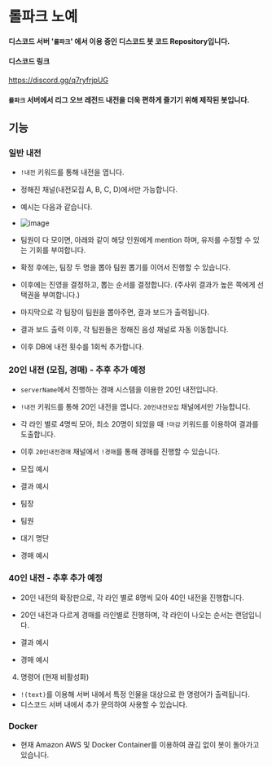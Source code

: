 # 롤파크 노예

#### 디스코드 서버 '`롤파크`' 에서 이용 중인 디스코드 봇 코드 Repository입니다.

#### 디스코드 링크
https://discord.gg/q7ryfrjpUG

#### `롤파크` 서버에서 리그 오브 레전드 내전을 더욱 편하게 즐기기 위해 제작된 봇입니다.

## 기능

### 일반 내전

- `!내전` 키워드를 통해 내전을 엽니다.
- 정해진 채널(내전모집 A, B, C, D)에서만 가능합니다.
- 예시는 다음과 같습니다.
- ![image](https://github.com/user-attachments/assets/77716e16-7e80-4b33-b023-2720cb3822b9)

- 팀원이 다 모이면, 아래와 같이 해당 인원에게 mention 하며, 유저를 수정할 수 있는 기회를 부여합니다.
- 확정 후에는, 팀장 두 명을 뽑아 팀원 뽑기를 이어서 진행할 수 있습니다.
- 이후에는 진영을 결정하고, 뽑는 순서를 결정합니다. (주사위 결과가 높은 쪽에게 선택권을 부여합니다.)
- 마지막으로 각 팀장이 팀원을 뽑아주면, 결과 보드가 출력됩니다.
- 결과 보드 출력 이후, 각 팀원들은 정해진 음성 채널로 자동 이동합니다.
- 이후 DB에 내전 횟수를 1회씩 추가합니다.

### 20인 내전 (모집, 경매) - 추후 추가 예정

- `serverName`에서 진행하는 경매 시스템을 이용한 20인 내전입니다.
- `!내전` 키워드를 통해 20인 내전을 엽니다. `20인내전모집` 채널에서만 가능합니다.
- 각 라인 별로 4명씩 모아, 최소 20명이 되었을 때 `!마감` 키워드를 이용하여 결과를 도출합니다.
- 이후 `20인내전경매` 채널에서 `!경매`를 통해 경매를 진행할 수 있습니다.
- 모집 예시

- 결과 예시
- 팀장
- 팀원
- 대기 명단
- 경매 예시

### 40인 내전 - 추후 추가 예정

- 20인 내전의 확장판으로, 각 라인 별로 8명씩 모아 40인 내전을 진행합니다.
- 20인 내전과 다르게 경매를 라인별로 진행하며, 각 라인이 나오는 순서는 랜덤입니다.

- 결과 예시
- 경매 예시

4. 명령어 (현재 비활성화)

- `!(text)`를 이용해 서버 내에서 특정 인물을 대상으로 한 명령어가 출력됩니다.
- 디스코드 서버 내에서 추가 문의하여 사용할 수 있습니다.


### Docker

- 현재 Amazon AWS 및 Docker Container를 이용하여 끊김 없이 봇이 돌아가고 있습니다.
